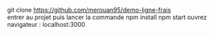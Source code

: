 git clone https://github.com/merouan95/demo-ligne-frais   
entrer au projet puis lancer la commande
npm install
npm start
ouvrez navigateur :
localhost:3000

